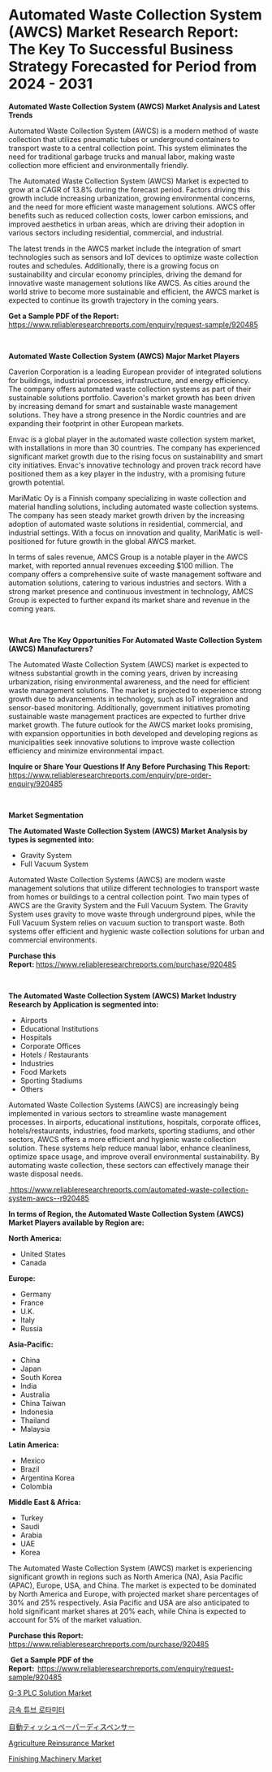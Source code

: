 <p><h1>Automated Waste Collection System (AWCS) Market Research Report: The Key To Successful Business Strategy Forecasted for Period from 2024 - 2031</h1></p><p><strong>Automated Waste Collection System (AWCS) Market Analysis and Latest Trends</strong></p>
<p><p>Automated Waste Collection System (AWCS) is a modern method of waste collection that utilizes pneumatic tubes or underground containers to transport waste to a central collection point. This system eliminates the need for traditional garbage trucks and manual labor, making waste collection more efficient and environmentally friendly.</p><p>The Automated Waste Collection System (AWCS) Market is expected to grow at a CAGR of 13.8% during the forecast period. Factors driving this growth include increasing urbanization, growing environmental concerns, and the need for more efficient waste management solutions. AWCS offer benefits such as reduced collection costs, lower carbon emissions, and improved aesthetics in urban areas, which are driving their adoption in various sectors including residential, commercial, and industrial.</p><p>The latest trends in the AWCS market include the integration of smart technologies such as sensors and IoT devices to optimize waste collection routes and schedules. Additionally, there is a growing focus on sustainability and circular economy principles, driving the demand for innovative waste management solutions like AWCS. As cities around the world strive to become more sustainable and efficient, the AWCS market is expected to continue its growth trajectory in the coming years.</p></p>
<p><strong>Get a Sample PDF of the Report:&nbsp;</strong> <a href="https://www.reliableresearchreports.com/enquiry/request-sample/920485">https://www.reliableresearchreports.com/enquiry/request-sample/920485</a></p>
<p>&nbsp;</p>
<p><strong>Automated Waste Collection System (AWCS) Major Market Players</strong></p>
<p><p>Caverion Corporation is a leading European provider of integrated solutions for buildings, industrial processes, infrastructure, and energy efficiency. The company offers automated waste collection systems as part of their sustainable solutions portfolio. Caverion's market growth has been driven by increasing demand for smart and sustainable waste management solutions. They have a strong presence in the Nordic countries and are expanding their footprint in other European markets.</p><p>Envac is a global player in the automated waste collection system market, with installations in more than 30 countries. The company has experienced significant market growth due to the rising focus on sustainability and smart city initiatives. Envac's innovative technology and proven track record have positioned them as a key player in the industry, with a promising future growth potential.</p><p>MariMatic Oy is a Finnish company specializing in waste collection and material handling solutions, including automated waste collection systems. The company has seen steady market growth driven by the increasing adoption of automated waste solutions in residential, commercial, and industrial settings. With a focus on innovation and quality, MariMatic is well-positioned for future growth in the global AWCS market.</p><p>In terms of sales revenue, AMCS Group is a notable player in the AWCS market, with reported annual revenues exceeding $100 million. The company offers a comprehensive suite of waste management software and automation solutions, catering to various industries and sectors. With a strong market presence and continuous investment in technology, AMCS Group is expected to further expand its market share and revenue in the coming years.</p></p>
<p>&nbsp;</p>
<p><strong>What Are The Key Opportunities For Automated Waste Collection System (AWCS) Manufacturers?</strong></p>
<p><p>The Automated Waste Collection System (AWCS) market is expected to witness substantial growth in the coming years, driven by increasing urbanization, rising environmental awareness, and the need for efficient waste management solutions. The market is projected to experience strong growth due to advancements in technology, such as IoT integration and sensor-based monitoring. Additionally, government initiatives promoting sustainable waste management practices are expected to further drive market growth. The future outlook for the AWCS market looks promising, with expansion opportunities in both developed and developing regions as municipalities seek innovative solutions to improve waste collection efficiency and minimize environmental impact.</p></p>
<p><strong>Inquire or Share Your Questions If Any Before Purchasing This Report:</strong> <a href="https://www.reliableresearchreports.com/enquiry/pre-order-enquiry/920485">https://www.reliableresearchreports.com/enquiry/pre-order-enquiry/920485</a></p>
<p>&nbsp;</p>
<p><strong>Market Segmentation</strong></p>
<p><strong>The Automated Waste Collection System (AWCS) Market Analysis by types is segmented into:</strong></p>
<p><ul><li>Gravity System</li><li>Full Vacuum System</li></ul></p>
<p><p>Automated Waste Collection Systems (AWCS) are modern waste management solutions that utilize different technologies to transport waste from homes or buildings to a central collection point. Two main types of AWCS are the Gravity System and the Full Vacuum System. The Gravity System uses gravity to move waste through underground pipes, while the Full Vacuum System relies on vacuum suction to transport waste. Both systems offer efficient and hygienic waste collection solutions for urban and commercial environments.</p></p>
<p><strong>Purchase this Report:&nbsp;</strong><a href="https://www.reliableresearchreports.com/purchase/920485">https://www.reliableresearchreports.com/purchase/920485</a></p>
<p>&nbsp;</p>
<p><strong>The Automated Waste Collection System (AWCS) Market Industry Research by Application is segmented into:</strong></p>
<p><ul><li>Airports</li><li>Educational Institutions</li><li>Hospitals</li><li>Corporate Offices</li><li>Hotels / Restaurants</li><li>Industries</li><li>Food Markets</li><li>Sporting Stadiums</li><li>Others</li></ul></p>
<p><p>Automated Waste Collection Systems (AWCS) are increasingly being implemented in various sectors to streamline waste management processes. In airports, educational institutions, hospitals, corporate offices, hotels/restaurants, industries, food markets, sporting stadiums, and other sectors, AWCS offers a more efficient and hygienic waste collection solution. These systems help reduce manual labor, enhance cleanliness, optimize space usage, and improve overall environmental sustainability. By automating waste collection, these sectors can effectively manage their waste disposal needs.</p></p>
<p><a href="https://www.reliableresearchreports.com/automated-waste-collection-system-awcs--r920485">&nbsp;https://www.reliableresearchreports.com/automated-waste-collection-system-awcs--r920485</a></p>
<p><strong>In terms of Region, the Automated Waste Collection System (AWCS) Market Players available by Region are:</strong></p>
<p>
    <p> <strong> North America: </strong>
        <ul>
            <li>United States</li>
            <li>Canada</li>
        </ul>
        </p> 
    <p> <strong> Europe: </strong>
        <ul>
            <li>Germany</li>
            <li>France</li>
            <li>U.K.</li>
            <li>Italy</li>
            <li>Russia</li>
        </ul>
        </p> 
    <p> <strong> Asia-Pacific: </strong>
        <ul>
            <li>China</li>
            <li>Japan</li>
            <li>South Korea</li>
            <li>India</li>
            <li>Australia</li>
            <li>China Taiwan</li>
            <li>Indonesia</li>
            <li>Thailand</li>
            <li>Malaysia</li>
        </ul>
        </p> 
    <p> <strong> Latin America: </strong>
        <ul>
            <li>Mexico</li>
            <li>Brazil</li>
            <li>Argentina Korea</li>
            <li>Colombia</li>
        </ul>
        </p> 
    <p> <strong> Middle East & Africa: </strong>
        <ul>
            <li>Turkey</li>
            <li>Saudi</li>
            <li>Arabia</li>
            <li>UAE</li>
            <li>Korea</li>
        </ul>
    </p>
    </p>
<p><p>The Automated Waste Collection System (AWCS) market is experiencing significant growth in regions such as North America (NA), Asia Pacific (APAC), Europe, USA, and China. The market is expected to be dominated by North America and Europe, with projected market share percentages of 30% and 25% respectively. Asia Pacific and USA are also anticipated to hold significant market shares at 20% each, while China is expected to account for 5% of the market valuation.</p></p>
<p><strong>Purchase this Report: </strong><a href="https://www.reliableresearchreports.com/purchase/920485">https://www.reliableresearchreports.com/purchase/920485</a></p>
<p>&nbsp;<strong>Get a Sample PDF of the Report:&nbsp;&nbsp;</strong><a href="https://www.reliableresearchreports.com/enquiry/request-sample/920485">https://www.reliableresearchreports.com/enquiry/request-sample/920485</a></p>
<p><strong></strong></p>
<p><p><a href="https://github.com/ruddyyedelwadw/Market-Research-Report-List-2/blob/main/g-3-plc-solution-market.md">G-3 PLC Solution Market</a></p><p><a href="https://github.com/wallacBahrtyinger567686/Market-Research-Report-List-1/blob/main/625046259894.md">금속 튜브 로타미터</a></p><p><a href="https://github.com/alyle7648/Market-Research-Report-List-1/blob/main/391069561291.md">自動ティッシュペーパーディスペンサー</a></p><p><a href="https://www.linkedin.com/pulse/agriculture-reinsurance-market-analysis-sze-forecasted-period-7hque">Agriculture Reinsurance Market</a></p><p><a href="https://www.linkedin.com/pulse/finishing-machinery-market-key-successful-business-strategy-forecast-x35jf">Finishing Machinery Market</a></p></p>